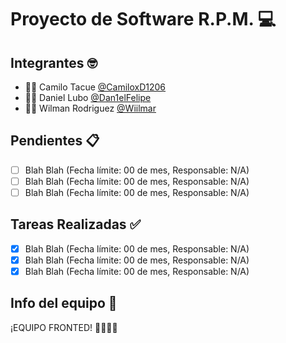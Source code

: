 # Proyecto de Software R.P.M. 💻

## Integrantes 🤓

- :man_technologist: Camilo Tacue [@CamiloxD1206](https://github.com/CamiloxD1206)
- :man_technologist: Daniel Lubo [@Dan1elFelipe](https://github.com/Dan1elFelipe)
- :man_technologist: Wilman Rodriguez [@Wiilmar](https://github.com/Wiilmar)

## Pendientes 📋

- [ ] Blah Blah (Fecha límite: 00 de mes, Responsable: N/A)
- [ ] Blah Blah (Fecha límite: 00 de mes, Responsable: N/A)
- [ ] Blah Blah (Fecha límite: 00 de mes, Responsable: N/A)

## Tareas Realizadas ✅

- [x] Blah Blah (Fecha límite: 00 de mes, Responsable: N/A)
- [x] Blah Blah (Fecha límite: 00 de mes, Responsable: N/A)
- [x] Blah Blah (Fecha límite: 00 de mes, Responsable: N/A)

## Info del equipo 📄
¡EQUIPO FRONTED! 👩‍💻👨‍💻
